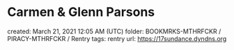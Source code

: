 # Carmen & Glenn Parsons

created: March 21, 2021 12:05 AM (UTC)
folder: BOOKMRKS-MTHRFCKR / PIRACY-MTHRFCKR / Rentry
tags: rentry
url: https://17sundance.dyndns.org